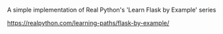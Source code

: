 A simple implementation of Real Python's 'Learn Flask by Example' series

<https://realpython.com/learning-paths/flask-by-example/>